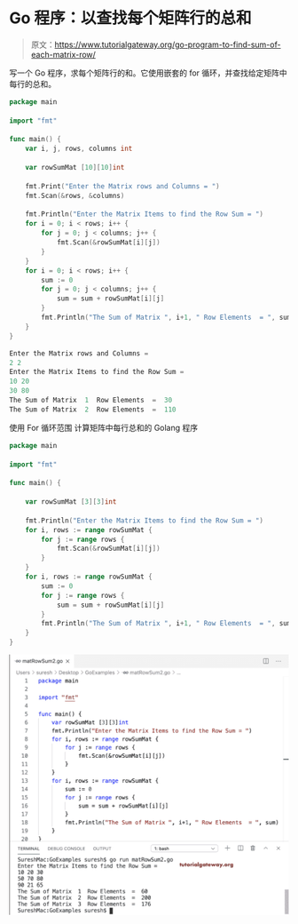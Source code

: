 # Go 程序：以查找每个矩阵行的总和

> 原文：<https://www.tutorialgateway.org/go-program-to-find-sum-of-each-matrix-row/>

写一个 Go 程序，求每个矩阵行的和。它使用嵌套的 for 循环，并查找给定矩阵中每行的总和。

```go
package main

import "fmt"

func main() {
    var i, j, rows, columns int

    var rowSumMat [10][10]int

    fmt.Print("Enter the Matrix rows and Columns = ")
    fmt.Scan(&rows, &columns)

    fmt.Println("Enter the Matrix Items to find the Row Sum = ")
    for i = 0; i < rows; i++ {
        for j = 0; j < columns; j++ {
            fmt.Scan(&rowSumMat[i][j])
        }
    }
    for i = 0; i < rows; i++ {
        sum := 0
        for j = 0; j < columns; j++ {
            sum = sum + rowSumMat[i][j]
        }
        fmt.Println("The Sum of Matrix ", i+1, " Row Elements  = ", sum)
    }
}
```

```go
Enter the Matrix rows and Columns = 
2 2
Enter the Matrix Items to find the Row Sum = 
10 20
30 80
The Sum of Matrix  1  Row Elements  =  30
The Sum of Matrix  2  Row Elements  =  110
```

使用 For 循环范围 计算矩阵中每行总和的 Golang 程序

```go
package main

import "fmt"

func main() {

    var rowSumMat [3][3]int

    fmt.Println("Enter the Matrix Items to find the Row Sum = ")
    for i, rows := range rowSumMat {
        for j := range rows {
            fmt.Scan(&rowSumMat[i][j])
        }
    }
    for i, rows := range rowSumMat {
        sum := 0
        for j := range rows {
            sum = sum + rowSumMat[i][j]
        }
        fmt.Println("The Sum of Matrix ", i+1, " Row Elements  = ", sum)
    }
}
```

![Golang Program to Find Sum of Each Row in a Matrix 2](img/5deb8f816e81a36320d1dea6888cb16a.png)